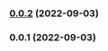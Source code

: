 

### [0.0.2](https://github.com/bentzibentz/tailwindcss-layered-box-shadow/compare/0.0.1...0.0.2) (2022-09-03)

### 0.0.1 (2022-09-03)